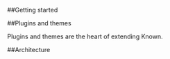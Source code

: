 ##Getting started

##Plugins and themes

Plugins and themes are the heart of extending Known.

##Architecture

